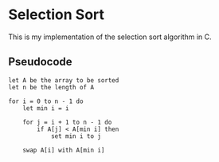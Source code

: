 # Selection Sort

This is my implementation of the selection sort algorithm in C.

## Pseudocode

```
let A be the array to be sorted
let n be the length of A

for i = 0 to n - 1 do
    let min i = i

    for j = i + 1 to n - 1 do
        if A[j] < A[min i] then
            set min i to j

    swap A[i] with A[min i]
```
